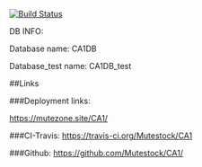 [![Build Status](https://travis-ci.org/dat3CA1DB/rest-jpa-devops-CA1DB.svg?branch=master)](https://travis-ci.org/dat3CA1DB/rest-jpa-devops-CA1DB)



DB INFO: 


Database name: CA1DB

Database_test name: CA1DB_test



##Links


###Deployment links:

https://mutezone.site/CA1/


###CI-Travis:
https://travis-ci.org/Mutestock/CA1


###Github:
https://github.com/Mutestock/CA1/

